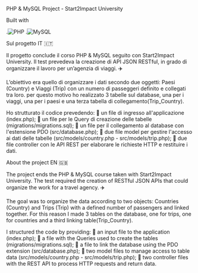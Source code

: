 PHP & MySQL Project - Start2Impact University

Built with

.![PHP](https://img.shields.io/badge/PHP-777BB4?style=for-the-badge&logo=php&logoColor=white)
.![MySQL](https://img.shields.io/badge/MySQL-4479A1?style=for-the-badge&logo=mysql&logoColor=white)

Sul progetto IT 🇮🇹

Il progetto conclude il corso PHP & MySQL seguito con Start2Impact University. 
Il test prevedeva la creazione di API JSON RESTful, in grado di organizzare il lavoro per un’agenzia di viaggi. ✈️

L’obiettivo era quello di organizzare i dati secondo due oggetti: Paesi (Country) e Viaggi (Trip) con un numero di passeggeri definito e collegati tra loro.
per questo motivo ho realizzato 3 tabelle sul database, una per i viaggi, una per i paesi e una terza tabella di collegamento(Trip_Country).

Ho strutturato il codice prevedendo: 
📄 un file di ingresso all'applicazione (index.php);
📄 un file per le Query di creazione delle tabelle (migrations/migrations.sql);
📄 un file per il collegamento al database con l'estensione PDO (src/database.php);
📄 due file model per gestire l'accesso ai dati delle tabelle (src/models/country.php - src/models/trip.php);
📄 due file controller con le API REST per elaborare le richieste HTTP e restituire i dati.

About the project EN 🇬🇧

The project ends the PHP & MySQL course taken with Start2Impact University. 
The test required the creation of RESTful JSON APIs that could organize the work for a travel agency. ✈️

The goal was to organize the data according to two objects: Countries (Country) and Trips (Trip) with a defined number of passengers and linked together.
For this reason I made 3 tables on the database, one for trips, one for countries and a third linking table(Trip_Country).

I structured the code by providing: 
📄 an input file to the application (index.php);
📄 a file with the Queries used to create the tables (migrations/migrations.sql);
📄 a file to link the database using the PDO extension (src/database.php);
📄 two model files to manage access to table data (src/models/country.php - src/models/trip.php);
📄 two controller files with the REST API to process HTTP requests and return data.


